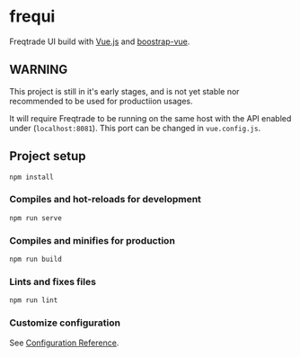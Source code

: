 # frequi

Freqtrade UI build with [Vue.js](https://vuejs.org/) and [boostrap-vue](https://bootstrap-vue.org/).

## WARNING

This project is still in it's early stages, and is not yet stable nor recommended to be used for productiion usages.

It will require Freqtrade to be running on the same host with the API enabled under (`localhost:8081`). This port can be changed in `vue.config.js`.


## Project setup
```
npm install
```

### Compiles and hot-reloads for development
```
npm run serve
```

### Compiles and minifies for production
```
npm run build
```

### Lints and fixes files
```
npm run lint
```

### Customize configuration
See [Configuration Reference](https://cli.vuejs.org/config/).
